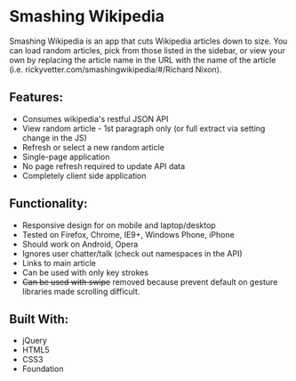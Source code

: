 Smashing Wikipedia
=================

Smashing Wikipedia is an app that cuts Wikipedia articles down to size. You can load random articles, pick from those listed in the sidebar, or view your own by replacing the article name in the URL with the name of the article (i.e. rickyvetter.com/smashingwikipedia/#/Richard Nixon).

Features:
---------
* Consumes wikipedia's restful JSON API
* View random article - 1st paragraph only (or full extract via setting change in the JS)
* Refresh or select a new random article
* Single-page application
* No page refresh required to update API data
* Completely client side application

Functionality:
--------------
* Responsive design for on mobile and laptop/desktop
* Tested on Firefox, Chrome, IE9+, Windows Phone, iPhone
* Should work on Android, Opera
* Ignores user chatter/talk (check out namespaces in the API)
* Links to main article
* Can be used with only key strokes
* ~~Can be used with swipe~~ removed because prevent default on gesture libraries made scrolling difficult.


Built With:
-----------
* jQuery
* HTML5
* CSS3
* Foundation

